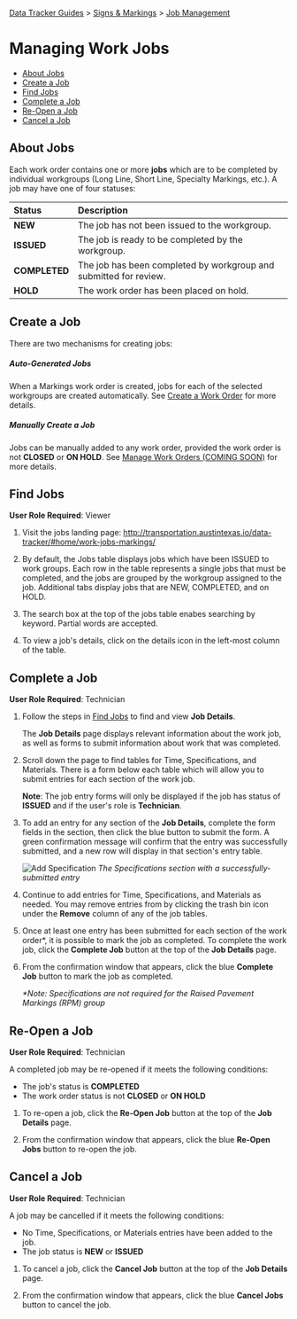 [Data Tracker Guides](./) > [Signs & Markings](/signs_markings#signs-and-markings-data-tracker-user-guides) > [Job Management](job_management.md)

# Managing Work Jobs

- [About Jobs](#about-jobs)
- [Create a Job](#create-a-job)
- [Find Jobs](#find-jobs)
- [Complete a Job](#complete-a-job)
- [Re-Open a Job](#re-open-a-job)
- [Cancel a Job](#cancel-a-job)

## About Jobs

Each work order contains one or more **jobs** which are to be completed by individual workgroups (Long Line, Short Line, Specialty Markings, etc.). A job may have one of four statuses:

Status      | Description
:---        | :--- 
**NEW**       | The job has not been issued to the workgroup.
**ISSUED**    | The job is ready to be completed by the workgroup.
**COMPLETED** | The job has been completed by workgroup and submitted for review.
**HOLD**      | The work order has been placed on hold.

## Create a Job

There are two mechanisms for creating jobs:

##### Auto-Generated Jobs
When a Markings work order is created, jobs for each of the selected workgroups are created automatically. See [Create a Work Order](create_work_order_non_tech.md) for more details.

##### Manually Create a Job
Jobs can be manually added to any work order, provided the work order is not **CLOSED** or **ON HOLD**. See [Manage Work Orders (COMING SOON)](#TODO) for more details.


## Find Jobs

**User Role Required**: Viewer

1. Visit the jobs landing page: http://transportation.austintexas.io/data-tracker/#home/work-jobs-markings/

2. By default, the Jobs table displays jobs which have been ISSUED to work groups. Each row in the table represents a single jobs that must be completed, and the jobs are grouped by the workgroup assigned to the job. Additional tabs display jobs that are NEW, COMPLETED, and on HOLD.

3. The search box at the top of the jobs table enabes searching by keyword. Partial words are accepted.

4. To view a job's details, click on the details icon in the left-most column of the table.

## Complete a Job

**User Role Required**: Technician

1. Follow the steps in [Find Jobs](#find-jobs) to find and view **Job Details**.

    The **Job Details** page displays relevant information about the work job, as well as forms to submit information about work that was completed.

2. Scroll down the page to find tables for Time, Specifications, and Materials. There is a form below each table which will allow you to submit entries for each section of the work job. 

    **Note**: The job entry forms will only be displayed if the job has status of **ISSUED** and if the user's role is **Technician**.

3. To add an entry for any section of the **Job Details**, complete the form fields in the section, then click the blue button to submit the form. A green confirmation message will confirm that the entry was successfully submitted, and a new row will display in that section's entry table.

    ![Add Specification](https://raw.githubusercontent.com/cityofaustin/data-tracker-guides/master/images/add_specification.png)
    *The Specifications section with a successfully-submitted entry*

4. Continue to add entries for Time, Specifications, and Materials as needed. You may remove entries from by clicking the trash bin icon under the **Remove** column of any of the job tables.

5. Once at least one entry has been submitted for each section of the work order\*, it is possible to mark the job as completed. To complete the work job, click the **Complete Job** button at the top of the **Job Details** page.

6. From the confirmation window that appears, click the blue **Complete Job** button to mark the job as completed.

    *\*Note: Specifications are not required for the Raised Pavement Markings (RPM) group*

## Re-Open a Job

**User Role Required**: Technician

A completed job may be re-opened if it meets the following conditions:

- The job's status is **COMPLETED**
- The work order status is not **CLOSED** or **ON HOLD**

1. To re-open a job, click the **Re-Open Job** button at the top of the **Job Details** page.

2. From the confirmation window that appears, click the blue **Re-Open Jobs** button to re-open the job.

## Cancel a Job

**User Role Required**: Technician

A job may be cancelled if it meets the following conditions:

- No Time, Specifications, or Materials entries have been added to the job.
- The job status is **NEW** or **ISSUED**

1. To cancel a job, click the **Cancel Job** button at the top of the **Job Details** page.

2. From the confirmation window that appears, click the blue **Cancel Jobs** button to cancel the job.













